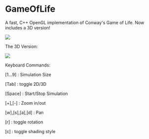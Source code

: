 # GameOfLife
A fast, C++ OpenGL implementation of Conway's Game of Life. Now includes a 3D version!

<!-- ![](http://i.imgur.com/wuedsKw.png) -->

<!-- ![](http://i.imgur.com/tzZC26g.png) -->

![](http://i.imgur.com/pqAgWU6.png)

The 3D Version:

<!-- ![](http://i.imgur.com/0Pk5VKI.png) -->

<!-- ![](http://i.imgur.com/fxaEt4O.png) -->

![](http://i.imgur.com/BFQtKue.png)

<!-- ![](http://i.imgur.com/QNmfhg0.png) -->

Keyboard Commands:

  [1...9] : Simulation Size
  
  [Tab] : toggle 2D/3D
  
  [Space] : Start/Stop Simulation
  
  [+],[-] : Zoom in/out
  
  [w],[s],[a],[d] : Pan
  
  [r] : toggle rotation
  
  [c] : toggle shading style

  
